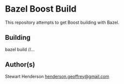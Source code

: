 # Bazel Boost Build

This repository attempts to get Boost building with Bazel.

## Building

  bazel build //...

## Author(s)

Stewart Henderson <henderson.geoffrey@gmail.com>
